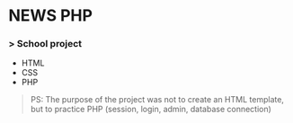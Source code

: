 # NEWS PHP
### > School project
  * HTML
  * CSS
  * PHP
  > PS: The purpose of the project was not to create an HTML template, but to practice PHP (session, login, admin, database connection)
 
